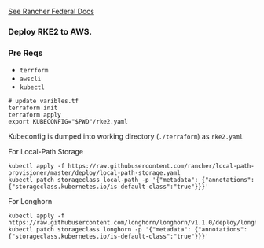 [See Rancher Federal Docs](https://github.com/rancherfederal/rke2-aws-tf)

### Deploy RKE2 to AWS.

### Pre Reqs
- `terrform`
- `awscli`
- `kubectl`

```
# update varibles.tf 
terraform init
terraform apply
export KUBECONFIG="$PWD"/rke2.yaml
```
Kubeconfig is dumped into working directory (`./terraform`) as `rke2.yaml`

For Local-Path Storage
```
kubectl apply -f https://raw.githubusercontent.com/rancher/local-path-provisioner/master/deploy/local-path-storage.yaml
kubectl patch storageclass local-path -p '{"metadata": {"annotations":{"storageclass.kubernetes.io/is-default-class":"true"}}}'
```
For Longhorn
```
kubectl apply -f https://raw.githubusercontent.com/longhorn/longhorn/v1.1.0/deploy/longhorn.yaml
kubectl patch storageclass longhorn -p '{"metadata": {"annotations":{"storageclass.kubernetes.io/is-default-class":"true"}}}'
```

